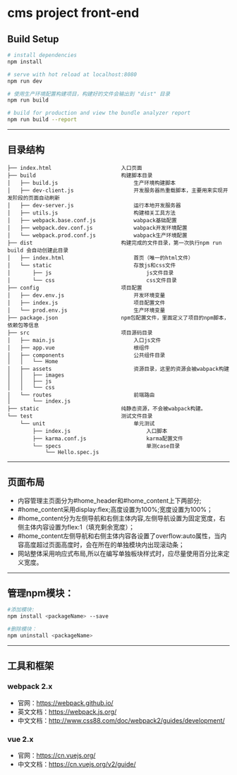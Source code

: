 # cms project front-end

## Build Setup

``` bash
# install dependencies
npm install

# serve with hot reload at localhost:8080
npm run dev

# 使用生产环境配置构建项目，构建好的文件会输出到 "dist" 目录
npm run build

# build for production and view the bundle analyzer report
npm run build --report
```
***

## 目录结构

    ├── index.html                      入口页面
    ├── build                           构建脚本目录
    │   ├── build.js                        生产环境构建脚本
    │   ├── dev-client.js                   开发服务器热重载脚本，主要用来实现开发阶段的页面自动刷新
    │   ├── dev-server.js                   运行本地开发服务器
    │   ├── utils.js                        构建相关工具方法
    │   ├── webpack.base.conf.js            wabpack基础配置
    │   ├── webpack.dev.conf.js             wabpack开发环境配置
    │   └── webpack.prod.conf.js            wabpack生产环境配置
    ├── dist                            构建完成的文件目录，第一次执行npm run build 会自动创建此目录
    │   ├── index.html                      首页（唯一的html文件）
    │   └── static                          存放js和css文件
    │       ├── js                              js文件目录
    │       └── css                             css文件目录
    ├── config                          项目配置
    │   ├── dev.env.js                      开发环境变量
    │   ├── index.js                        项目配置文件
    │   └── prod.env.js                     生产环境变量
    ├── package.json                    npm包配置文件，里面定义了项目的npm脚本，依赖包等信息
    ├── src                             项目源码目录    
    │   ├── main.js                         入口js文件
    │   ├── app.vue                         根组件
    │   ├── components                      公共组件目录
    │   │   └── Home
    │   ├── assets                          资源目录，这里的资源会被wabpack构建
    │   │   ├── images
    │   │   ├── js
    │   │   └── css
    │   └── routes                          前端路由
    │       └── index.js
    ├── static                          纯静态资源，不会被wabpack构建。
    └── test                            测试文件目录
        └── unit                            单元测试
            ├── index.js                        入口脚本
            ├── karma.conf.js                   karma配置文件
            └── specs                           单测case目录
                └── Hello.spec.js

***

## 页面布局
* 内容管理主页面分为#home_header和#home_content上下两部分;
* #home_content采用display:flex;高度设置为100%;宽度设置为100%；
* #home_content分为左侧导航和右侧主体内容,左侧导航设置为固定宽度，右侧主体内容设置为flex:1（填充剩余宽度）；
* #home_content左侧导航和右侧主体内容各设置了overflow:auto属性，当内容高度超过页面高度时，会在所在的单独模块内出现滚动条；
* 网站整体采用响应式布局,所以在编写单独板块样式时，应尽量使用百分比来定义宽度。
***

## 管理npm模块：
```bash
#添加模块: 
npm install <packageName> --save  

#删除模块：
npm uninstall <packageName>
```
***

## 工具和框架
### webpack 2.x
* 官网：https://webpack.github.io/
* 英文文档：https://webpack.js.org/
* 中文文档：http://www.css88.com/doc/webpack2/guides/development/

### vue 2.x
* 官网：https://cn.vuejs.org/
* 中文文档：https://cn.vuejs.org/v2/guide/